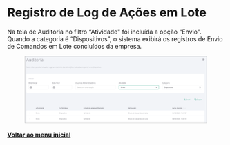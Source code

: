 # Registro de Log de Ações em Lote

Na tela de Auditoria no filtro “Atividade" foi incluída a opção “Envio". Quando a categoria é “Dispositivos", o sistema exibirá os registros de Envio de Comandos em Lote concluídos da empresa. &#x20;

<figure><img src="../../.gitbook/assets/image (4).png" alt=""><figcaption></figcaption></figure>

[**Voltar ao menu inicial** ](./)
